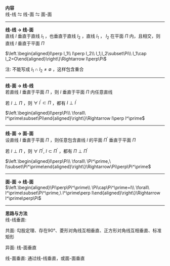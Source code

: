 **内容**  
线-线 $\leftrightharpoons$ 线-面 $\leftrightharpoons$ 面-面  
  
---  
  
**线-线 $\to$ 线-面**  
直线 $l$ 垂直于直线 $l_1$ ，也垂直于直线 $l_2$ ，直线 $l_1$ ， $l_2$ 在平面 $\Pi$ 内，且相交，则直线 $l$ 垂直于平面 $\Pi$  
  
$\left.\begin{aligned}l\perp l_1\\\ l\perp l_2\\\ l_1,l_2\subset\Pi\\\ l_1\cap l_2=O\end{aligned}\right\\}\Rightarrow l\perp\Pi$  
  
注: 不能写成 $l_1\cap l_2\neq\emptyset$ ，这样包含重合  
  
---  
  
**线-面 $\to$ 线-线**  
若直线 $l$ 垂直于平面 $\Pi$ ，则 $l$ 垂直于平面 $\Pi$ 内任意直线  
  
若 $l\perp\Pi$ ，则 $\forall\ l^\prime\subset\Pi$ ，都有 $l\perp l^\prime$  
  
$\left.\begin{aligned}l\perp\Pi\\\ \forall\ l^\prime\subset\Pi\end{aligned}\right\\}\Rightarrow l\perp l^\prime$  
  
---  
  
**线-面 $\to$ 面-面**  
设直线 $l$ 垂直于平面 $\Pi$ ，则任意包含直线 $l$ 的平面 $\Pi^\prime$ 垂直于平面 $\Pi$  
  
若 $l\perp\Pi$ ，则 $\forall\ \Pi^\prime,\ l\subset\Pi^\prime$ ，都有 $\Pi\perp\Pi^\prime$  
  
$\left.\begin{aligned}l\perp\Pi\\\ \forall\ \Pi^\prime,\ l\subset\Pi^\prime\end{aligned}\right\\}\Rightarrow\Pi\perp\Pi^\prime$  
  
---  
  
**面-面 $\to$ 线-面**  
$\left.\begin{aligned}\Pi\perp\Pi^\prime\\\ \Pi\cap\Pi^\prime=l\\\ \forall\ l^\prime\subset\Pi^\prime,\ l^\prime\perp l\end{aligned}\right\\}\Rightarrow l^\prime\perp\Pi$  
  
---  
  
**思路与方法**  
线-线垂直:  
  
共面: 勾股定理、存在90°、菱形对角线互相垂直、正方形对角线互相垂直、标准矩形  
  
异面: 线-面垂直  
  
线-面垂直: 通过线-线垂直，或面-面垂直  
